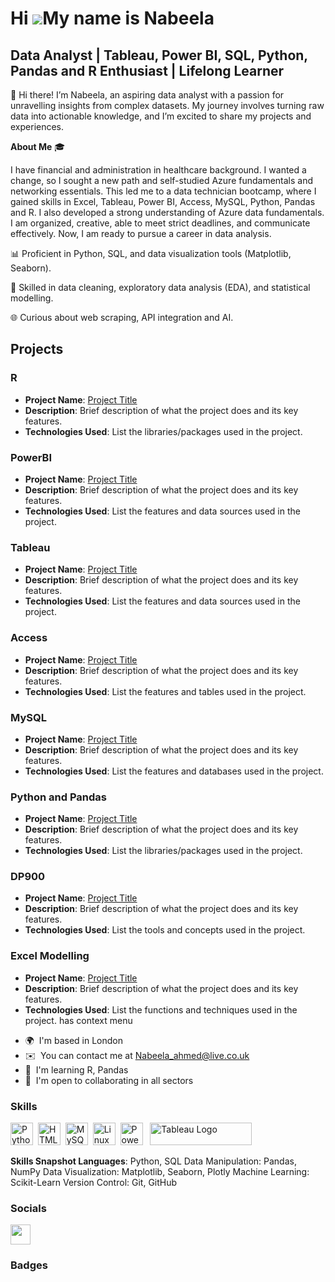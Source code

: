 Hi ![](https://user-images.githubusercontent.com/18350557/176309783-0785949b-9127-417c-8b55-ab5a4333674e.gif)My name is Nabeela
===========================================================================================================================

Data Analyst | Tableau, Power BI, SQL, Python, Pandas and R Enthusiast | Lifelong Learner
---------------------------------------------------


👋 Hi there! I’m Nabeela, an aspiring data analyst with a passion for unravelling insights from complex datasets. My journey involves turning raw data into actionable knowledge, and I’m excited to share my projects and experiences. 

**About Me** 🎓 

I have financial and administration in healthcare background. I wanted a change, so I sought a new path and self-studied Azure fundamentals and networking essentials. This led me to a data technician bootcamp, where I gained skills in Excel, Tableau, Power BI, Access, MySQL, Python, Pandas and R. I also developed a strong understanding of Azure data fundamentals. I am organized, creative, able to meet strict deadlines, and communicate effectively. Now, I am ready to pursue a career in data analysis.



📊 Proficient in Python, SQL, and data visualization tools (Matplotlib, Seaborn). 

🧩 Skilled in data cleaning, exploratory data analysis (EDA), and statistical modelling. 

🌐 Curious about web scraping, API integration and AI. 

## Projects

### R
- **Project Name**: [Project Title](link-to-project)
- **Description**: Brief description of what the project does and its key features.
- **Technologies Used**: List the libraries/packages used in the project. 
### PowerBI
- **Project Name**: [Project Title](link-to-project)
- **Description**: Brief description of what the project does and its key features.
- **Technologies Used**: List the features and data sources used in the project. 
### Tableau
- **Project Name**: [Project Title](link-to-project)
- **Description**: Brief description of what the project does and its key features.
- **Technologies Used**: List the features and data sources used in the project. 
### Access
- **Project Name**: [Project Title](link-to-project)
- **Description**: Brief description of what the project does and its key features.
- **Technologies Used**: List the features and tables used in the project. 
### MySQL
- **Project Name**: [Project Title](link-to-project)
- **Description**: Brief description of what the project does and its key features.
- **Technologies Used**: List the features and databases used in the project. 
### Python and Pandas
- **Project Name**: [Project Title](link-to-project)
- **Description**: Brief description of what the project does and its key features.
- **Technologies Used**: List the libraries/packages used in the project. 
### DP900
- **Project Name**: [Project Title](link-to-project)
- **Description**: Brief description of what the project does and its key features.
- **Technologies Used**: List the tools and concepts used in the project. 
### Excel Modelling
- **Project Name**: [Project Title](link-to-project)
- **Description**: Brief description of what the project does and its key features.
- **Technologies Used**: List the functions and techniques used in the project.
has context menu





* 🌍  I'm based in London
* ✉️  You can contact me at Nabeela_ahmed@live.co.uk
* 🧠  I'm learning R, Pandas
* 🤝  I'm open to collaborating in all sectors

### Skills


<p align="left">
<a href="https://www.python.org/" target="_blank" rel="noreferrer"><img src="https://raw.githubusercontent.com/danielcranney/readme-generator/main/public/icons/skills/python-colored.svg" width="36" height="36" alt="Python" /></a>&nbsp;&nbsp;<a href="https://developer.mozilla.org/en-US/docs/Glossary/HTML5" target="_blank" rel="noreferrer"><img src="https://raw.githubusercontent.com/danielcranney/readme-generator/main/public/icons/skills/html5-colored.svg" width="36" height="36" alt="HTML5" /></a>&nbsp;&nbsp;<a href="https://www.mysql.com/" target="_blank" rel="noreferrer"><img src="https://raw.githubusercontent.com/danielcranney/readme-generator/main/public/icons/skills/mysql-colored.svg" width="36" height="36" alt="MySQL" /></a>&nbsp;&nbsp;<a href="https://www.linux.org" target="_blank" rel="noreferrer"><img src="https://raw.githubusercontent.com/danielcranney/readme-generator/main/public/icons/skills/linux-colored.svg" width="36" height="36" alt="Linux" /></a>&nbsp;&nbsp;<a href="https://app.powerbi.com/" target="_blank" rel="noreferrer"><img src="https://cdn.worldvectorlogo.com/logos/power-bi.svg" width="36" height="36" alt="PowerBI" /></a>&nbsp;&nbsp;
   <a href="https://tableau.com/" target="_blank" rel="noreferrer; return false;"><img src="https://raw.githubusercontent.com/gilbarbara/logos/main/logos/tableau.svg" width="163" height="36" alt="Tableau Logo" /></a>&nbsp;&nbsp;
</p>

**Skills Snapshot Languages**: Python, SQL Data Manipulation: Pandas, NumPy Data Visualization: Matplotlib, Seaborn, Plotly Machine Learning: Scikit-Learn Version Control: Git, GitHub

### Socials

<p align="left"> <a href="https://www.github.com/Nabeelaa" target="_blank" rel="noreferrer"> <picture> <source media="(prefers-color-scheme: dark)" srcset="https://raw.githubusercontent.com/danielcranney/readme-generator/main/public/icons/socials/github-dark.svg" /> <source media="(prefers-color-scheme: light)" srcset="https://raw.githubusercontent.com/danielcranney/readme-generator/main/public/icons/socials/github.svg" /> <img src="https://raw.githubusercontent.com/danielcranney/readme-generator/main/public/icons/socials/github.svg" width="32" height="32" /> </picture> </a></p>

### Badges



